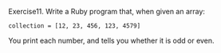 Exercise11. Write a Ruby program that, when given an array:

    collection = [12, 23, 456, 123, 4579] 

You print each number, and tells you whether it is odd or even.
